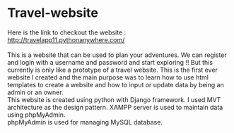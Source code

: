 # Travel-website
Here is the link to checkout the website : http://travelapp11.pythonanywhere.com/<br><br>
This is a website that can be used to plan your adventures. We can register and login with a username and password and start exploring !! But this currently is only like a prototype of a travel website. This is the first ever website I created and the main purpose was to learn how to use html templates to create a website and how to input or update data by being an admin or an owner.<br> 
This website is created using python with Django framework.
I used MVT architecture as the design pattern. XAMPP server is used to maintain data using phpMyAdmin.<br>phpMyAdmin is used for managing MySQL database.

